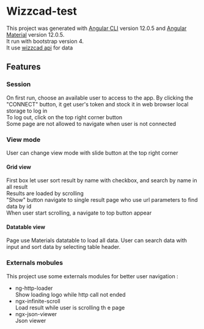 # Wizzcad-test
This project was generated with [Angular CLI](https://github.com/angular/angular-cli) version 12.0.5 and [Angular Material](https://material.angular.io/) version 12.0.5.  
It run with bootstrap version 4.  
It use [wizzcad api](http://demo.wizzcad.com:8081) for data

## Features
### Session
On first run, choose an available user to access to the app. By clicking the "CONNECT" button, it get user's token and stock it in web browser local storage to log in  
To log out, click on the top right corner button  
Some page are not allowed to navigate when user is not connected 

### View mode
User can change view mode with slide button at the top right corner

#### Grid view
First box let user sort result by name with checkbox, and search by name in all result  
Results are loaded by scrolling  
"Show" button navigate to single result page who use url parameters to find data by id  
When user start scrolling, a navigate to top button appear

#### Datatable view
Page use Materials datatable to load all data. User can search data with input and sort data by selecting table header.

### Externals mobules
This project use some externals modules for better user navigation :
* ng-http-loader  
Show loading logo while http call not ended
* ngx-infinite-scroll  
Load result while user is scrolling th e page
* ngx-json-viewer  
Json viewer